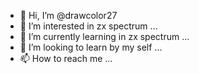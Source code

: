- 👋 Hi, I’m @drawcolor27
- 👀 I’m interested in zx spectrum ...
- 🌱 I’m currently learning in zx spectrum ...
- 💞️ I’m looking to learn by my self ...
- 📫 How to reach me ...

<!---
drawcolor27/drawcolor27 is a ✨ special ✨ repository because its `README.md` (this file) appears on your GitHub profile.
You can click the Preview link to take a look at your changes.
--->
